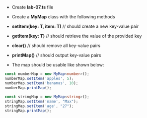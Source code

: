 * Create __lab-07.ts__ file
* Create a __MyMap__ class with the following methods

* __setItem(key: T, item: T)__ // should create a new key-value pair
 
* __getItem(key: T)__ // should retrieve the value of the provided key
* __clear()__ // should remove all key-value pairs
* __printMap()__ // should output key-value pairs

* The map should be usable like shown below:

``` typescript
const numberMap = new MyMap<number>();
numberMap.setItem('apples', 5);
numberMap.setItem('bananas', 10);
numberMap.printMap();
 
const stringMap = new MyMap<string>();
stringMap.setItem('name', "Max");
stringMap.setItem('age', "27");
stringMap.printMap();
```